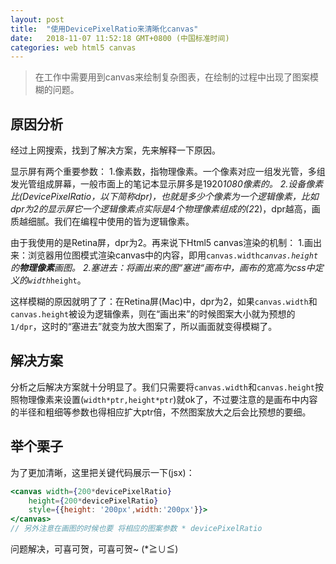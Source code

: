 ```yaml
---
layout: post
title:  "使用DevicePixelRatio来清晰化canvas"
date:   2018-11-07 11:52:18 GMT+0800 (中国标准时间)
categories: web html5 canvas
---
```


> 在工作中需要用到canvas来绘制复杂图表，在绘制的过程中出现了图案模糊的问题。

## 原因分析

经过上网搜索，找到了解决方案，先来解释一下原因。

显示屏有两个重要参数：
1.像素数，指物理像素。一个像素对应一组发光管，多组发光管组成屏幕，一般市面上的笔记本显示屏多是1920*1080像素的。
2.设备像素比(DevicePixelRatio，以下简称dpr)，也就是多少个像素为一个逻辑像素，比如dpr为2的显示屏它一个逻辑像素点实际是4个物理像素组成的(2*2)，dpr越高，画质越细腻。我们在编程中使用的皆为逻辑像素。

由于我使用的是Retina屏，dpr为2。再来说下Html5 canvas渲染的机制：
1.画出来：浏览器用位图模式渲染canvas中的内容，即用`canvas.width`*`canvas.height`的**物理像素**画图。
2.塞进去：将画出来的图“塞进“画布中，画布的宽高为css中定义的`width`*`height`。

这样模糊的原因就明了了：在Retina屏(Mac)中，dpr为2，如果`canvas.width`和`canvas.height`被设为逻辑像素，则在“画出来”的时候图案大小就为预想的`1/dpr`，这时的“塞进去”就变为放大图案了，所以画面就变得模糊了。

## 解决方案

分析之后解决方案就十分明显了。我们只需要将`canvas.width`和`canvas.height`按照物理像素来设置(`width*ptr,height*ptr`)就ok了，不过要注意的是画布中内容的半径和粗细等参数也得相应扩大ptr倍，不然图案放大之后会比预想的要细。

## 举个栗子

为了更加清晰，这里把关键代码展示一下(jsx)：

```jsx
<canvas width={200*devicePixelRatio}
    height={200*devicePixelRatio}
    style={{height: '200px',width:'200px'}}>
</canvas>
// 另外注意在画图的时候也要 将相应的图案参数 * devicePixelRatio
```

问题解决，可喜可贺，可喜可贺~ (*≧∪≦)